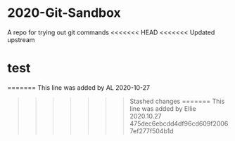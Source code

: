 # 2020-Git-Sandbox
A repo for trying out git commands
<<<<<<< HEAD
<<<<<<< Updated upstream

# test
=======
This line was added by AL 2020-10-27
>>>>>>> Stashed changes
=======
This line was added by Ellie 2020.10.27
>>>>>>> 475dec6ebcdd4df96cd609f20067ef277f504b1d
